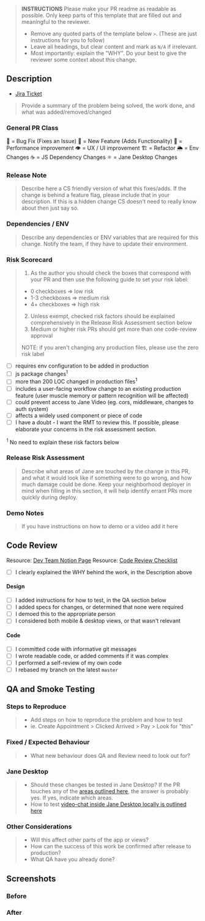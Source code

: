 > **INSTRUCTIONS**
> Please make your PR readme as readable as possible. Only keep parts of this template that are filled out and meaningful to the reviewer.
>
> - Remove any quoted parts of the template below `>`. (These are just instructions for you to follow)
> - Leave all headings, but clear content and mark as `N/A` if irrelevant.
> - Most importantly: explain the "WHY". Do your best to give the reviewer some context about this change.

## Description
- [Jira Ticket](https://janeapp.atlassian.net/browse/...)

> Provide a summary of the problem being solved, the work done, and what was added/removed/changed

### General PR Class
🐛 = Bug Fix (Fixes an Issue)
🌟 = New Feature (Adds Functionality)
🏇 = Performance improvement
👁 = UX / UI improvement
🏗 = Refactor
🌦 = Env Changes
☕️ = JS Dependency Changes
⚛️ = Jane Desktop Changes

### Release Note
> Describe here a CS friendly version of what this fixes/adds. If the change is behind a feature flag, please include that in your description. If this is a hidden change CS doesn't need to really know about then just say so.

### Dependencies / ENV
> Describe any dependencies or ENV variables that are required for this change. Notify the team, if they have to update their environment.

### Risk Scorecard
> 1. As the author you should check the boxes that correspond with your PR and then use the following guide to set your risk label:
> * 0 checkboxes => low risk
> * 1-3 checkboxes => medium risk
> * 4+ checkboxes => high risk
> 2. Unless exempt, checked risk factors should be explained comprehensively in the Release Risk Assessment section below
> 3. Medium or higher risk PRs should get more than one code-review approval
>
> NOTE: if you aren't changing any production files, please use the zero risk label

- [ ] requires env configuration to be added in production
- [ ] js package changes<sup>1</sup>
- [ ] more than 200 LOC changed in production files<sup>1</sup>
- [ ] includes a user-facing workflow change to an existing production feature (user muscle memory or pattern recognition will be affected)
- [ ] could prevent access to Jane Video (eg. cors, middleware, changes to auth system)
- [ ] affects a widely used component or piece of code
- [ ] I have a doubt - I want the RMT to review this. If possible, please elaborate your concerns in the risk assessment section.

<sup>1</sup> No need to explain these risk factors below

### Release Risk Assessment
> Describe what areas of Jane are touched by the change in this PR, and what it would look like if something were to go wrong, and how much damage could be done. Keep your neighborhood deployer in mind when filling in this section, it will help identify errant PRs more quickly during deploy.

### Demo Notes
> If you have instructions on how to demo or a video add it here

## Code Review
Resource: [Dev Team Notion Page](https://www.notion.so/janeapp/Dev-Team-f06c6eb2ccca4066bc63fc1ac1bd2549)
Resource: [Code Review Checklist](https://www.notion.so/janeapp/Code-Review-checklist-2c510c527ac7470c902a5e8f25f9db3c)

- [ ] I clearly explained the WHY behind the work, in the Description above

#### Design
- [ ] I added instructions for how to test, in the QA section below
- [ ] I added specs for changes, or determined that none were required
- [ ] I demoed this to the appropriate person
- [ ] I considered both mobile & desktop views, or that wasn't relevant

#### Code
- [ ] I committed code with informative git messages
- [ ] I wrote readable code, or added comments if it was complex
- [ ] I performed a self-review of my own code
- [ ] I rebased my branch on the latest `master`

## QA and Smoke Testing
### Steps to Reproduce
> - Add steps on how to reproduce the problem and how to test
> - ie. Create Appointment > Clicked Arrived > Pay > Look for "this"

### Fixed / Expected Behaviour
> - What new behaviour does QA and Review need to look out for?

### Jane Desktop
> - Should these changes be tested in Jane Desktop? If the PR touches any of the [areas outlined here](https://www.notion.so/janeapp/Jane-Desktop-a10c9c06b180487982a3ef67d6163db9#9ea43281537e458089a87229e7281612), the answer is probably yes. If yes, indicate which areas.
> - How to test [video-chat inside Jane Desktop locally is outlined here](https://github.com/janeapp/jane_electron/blob/master/README.md#testing-video-chat)

### Other Considerations
> - Will this affect other parts of the app or views?
> - How can the success of this work be confirmed after release to production?
> - What QA have you already done?

## Screenshots
### Before
### After
